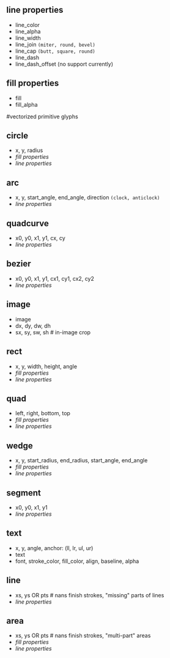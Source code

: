 ## line properties
 - line_color
 - line_alpha
 - line_width
 - line_join ``(miter, round, bevel)``
 - line_cap ``(butt, square, round)``
 - line_dash
 - line_dash_offset (no support currently)

## fill properties
 - fill
 - fill_alpha


#vectorized primitive glyphs

## circle
 - x, y, radius
 - *fill properties*
 - *line properties*

## arc
 - x, y, start_angle, end_angle, direction ``(clock, anticlock)``
 - *line properties*

## quadcurve
 - x0, y0, x1, y1, cx, cy
 - *line properties*

## bezier
 - x0, y0, x1, y1, cx1, cy1, cx2, cy2
 - *line properties*

## image
 - image
 - dx, dy, dw, dh
 - sx, sy, sw, sh  # in-image crop

## rect
 - x, y, width, height, angle
 - *fill properties*
 - *line properties*

## quad
 - left, right, bottom, top
 - *fill properties*
 - *line properties*

## wedge
 - x, y, start_radius, end_radius, start_angle, end_angle
 - *fill properties*
 - *line properties*

## segment
 - x0, y0, x1, y1
 - *line properties*

## text
 - x, y, angle, anchor: (ll, lr, ul, ur)
 - text
 - font, stroke_color, fill_color, align, baseline, alpha

## line
 - xs, ys OR pts    # nans finish strokes, "missing" parts of lines
 - *line properties*

## area
 - xs, ys OR pts    # nans finish strokes, "multi-part" areas
 - *fill properties*
 - *line properties*

